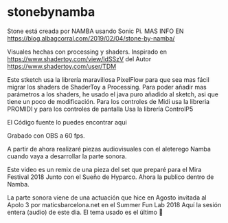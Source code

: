 # stonebynamba
Stone está creada por NAMBA usando Sonic Pi.
MAS INFO EN 
https://blog.albagcorral.com/2019/02/04/stone-by-namba/

Visuales hechas con processing y shaders. Inspirado en https://www.shadertoy.com/view/ldSSzV del Autor https://www.shadertoy.com/user/TDM

Este stketch usa la librería maravillosa PixelFlow para que sea mas fácil migrar los shaders de ShaderToy a Processing. Para poder añadir mas parámetros a los shaders, he usado el java puro añadido al sketch, asi que tiene un poco de modificación.
Para los controles de Midi usa la libreria PROMIDI y para los controles de pantalla Usa la librería ControlP5

El Código fuente lo puedes encontrar aqui

Grabado con OBS a 60 fps.

A partir de ahora realizaré piezas audiovisuales con el aleterego Namba cuando vaya a desarrollar la parte sonora.

Este video es un remix de una pieza del set que preparé para el Mira Festival 2018 Junto con el Sueño de Hyparco. Ahora la publico dentro de Namba.

La parte sonora viene de una actuación que hice en Agosto invitada al Apolo 3 por maticsbarcelona.net en el Summer Fun Lab 2018
Aquí la sesión entera (audio) de este dia. El tema usado es el último 🙂
